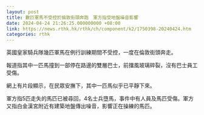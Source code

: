 ```yaml
---
layout: post
title: 數匹軍馬不受控於倫敦街頭奔跑　軍方指受地盤噪音影響
date: 2024-04-24 21:26:25.000000000 +08:00
link: https://news.rthk.hk/rthk/ch/component/k2/1750398-20240424.htm
categories: rthk
---
```


英國皇家騎兵隊幾匹軍馬在例行訓練期間不受控，一度在倫敦街頭奔走。

報道指其中一匹馬撞到一部停在路邊的雙層巴士，前擋風玻璃碎裂，沒有巴士員工受傷。

網上有片段顯示，在民眾安撫下，其中一匹馬似乎已平靜下來。

軍方指5匹走失的馬匹已被尋回，4名士兵墮馬，事件中有人員及馬匹受傷。軍方又指白金漢宮附近有建築地盤傳出噪音，影響正在操練的馬匹。
